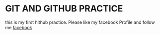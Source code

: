 # GIT AND GITHUB PRACTICE
this is my first hithub practice.
Please like my facebook Profile and follow me [facebook](https://www.facebook.com/mdsharefulislam)